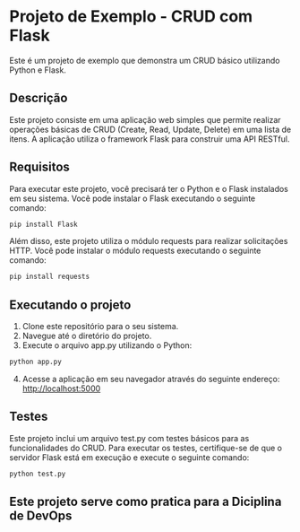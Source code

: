 # Projeto de Exemplo - CRUD com Flask

Este é um projeto de exemplo que demonstra um CRUD básico utilizando Python e Flask.

## Descrição

Este projeto consiste em uma aplicação web simples que permite realizar operações básicas de CRUD (Create, Read, Update, Delete) em uma lista de itens. A aplicação utiliza o framework Flask para construir uma API RESTful.

## Requisitos

Para executar este projeto, você precisará ter o Python e o Flask instalados em seu sistema. Você pode instalar o Flask executando o seguinte comando:

```bash
pip install Flask
```

Além disso, este projeto utiliza o módulo requests para realizar solicitações HTTP. Você pode instalar o módulo requests executando o seguinte comando:

```bash
pip install requests
```

## Executando o projeto

1. Clone este repositório para o seu sistema.
2. Navegue até o diretório do projeto.
3. Execute o arquivo app.py utilizando o Python:
```bash
python app.py
```

4. Acesse a aplicação em seu navegador através do seguinte endereço: [http://localhost:5000](http://localhost:5000)

## Testes
Este projeto inclui um arquivo test.py com testes básicos para as funcionalidades do CRUD. Para executar os testes, certifique-se de que o servidor Flask está em execução e execute o seguinte comando:

```bash
python test.py
```

## Este projeto serve como pratica para a Diciplina de DevOps
